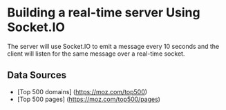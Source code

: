 # Building a real-time server Using Socket.IO

The server will use Socket.IO to emit a message every 10 seconds and the client will listen for the same message over a real-time socket.  

## Data Sources
* [Top 500 domains] (https://moz.com/top500)  
* [Top 500 pages] (https://moz.com/top500/pages)  